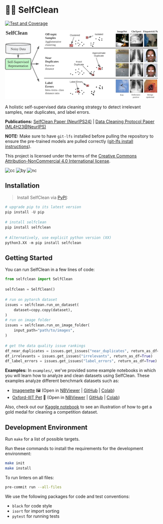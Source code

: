 # 🧼🔎 SelfClean

[![Test and Coverage](https://github.com/Digital-Dermatology/SelfClean/actions/workflows/pytest-coverage.yml/badge.svg)](https://github.com/Digital-Dermatology/SelfClean/actions/workflows/pytest-coverage.yml)

![SelfClean Teaser](https://github.com/Digital-Dermatology/SelfClean/raw/main/assets/SelfClean_Teaser.png)

A holistic self-supervised data cleaning strategy to detect irrelevant samples, near duplicates, and label errors.

**Publications:** [SelfClean Paper (NeurIPS24)](https://arxiv.org/abs/2305.17048) | [Data Cleaning Protocol Paper (ML4H23@NeurIPS)](https://arxiv.org/abs/2309.06961)

**NOTE:** Make sure to have `git-lfs` installed before pulling the repository to ensure the pre-trained models are pulled correctly ([git-lfs install instructions](https://docs.github.com/en/repositories/working-with-files/managing-large-files/installing-git-large-file-storage)).

This project is licensed under the terms of the [Creative Commons Attribution-NonCommercial 4.0 International license](https://creativecommons.org/licenses/by-nc/4.0/).

<img src="https://mirrors.creativecommons.org/presskit/icons/cc.svg" alt="cc" width="20"/> <img src="https://mirrors.creativecommons.org/presskit/icons/by.svg" alt="by" width="20"/> <img src="https://mirrors.creativecommons.org/presskit/icons/nc.svg" alt="nc" width="20"/>

## Installation

> Install SelfClean via [PyPI](https://pypi.org/project/selfclean/):

```python
# upgrade pip to its latest version
pip install -U pip

# install selfclean
pip install selfclean

# Alternatively, use explicit python version (XX)
python3.XX -m pip install selfclean
```

## Getting Started

You can run SelfClean in a few lines of code:

```python
from selfclean import SelfClean

selfclean = SelfClean()

# run on pytorch dataset
issues = selfclean.run_on_dataset(
    dataset=copy.copy(dataset),
)
# run on image folder
issues = selfclean.run_on_image_folder(
    input_path="path/to/images",
)

# get the data quality issue rankings
df_near_duplicates = issues.get_issues("near_duplicates", return_as_df=True)
df_irrelevants = issues.get_issues("irrelevants", return_as_df=True)
df_label_errors = issues.get_issues("label_errors", return_as_df=True)
```

**Examples:**
In `examples/`, we've provided some example notebooks in which you will learn how to analyze and clean datasets using SelfClean.
These examples analyze different benchmark datasets such as:

- <a href="https://github.com/fastai/imagenette">Imagenette</a> 🖼️ (Open in <a href="https://nbviewer.org/github/Digital-Dermatology/SelfClean/blob/main/examples/Investigate_Imagenette.ipynb">NBViewer</a> | <a href="https://github.com/Digital-Dermatology/SelfClean/blob/main/examples/Investigate_Imagenette.ipynb">GitHub</a> | <a href="https://colab.research.google.com/github/Digital-Dermatology/SelfClean/blob/main/examples/Investigate_Imagenette.ipynb">Colab</a>)
- <a href="https://www.robots.ox.ac.uk/~vgg/data/pets/">Oxford-IIIT Pet</a> 🐶 (Open in <a href="https://nbviewer.org/github/Digital-Dermatology/SelfClean/blob/main/examples/Investigate_OxfordIIITPet.ipynb">NBViewer</a> | <a href="https://github.com/Digital-Dermatology/SelfClean/blob/main/examples/Investigate_OxfordIIITPet.ipynb">GitHub</a> | <a href="https://colab.research.google.com/github/Digital-Dermatology/SelfClean/blob/main/examples/Investigate_OxfordIIITPet.ipynb">Colab</a>)

Also, check out our <a href="https://www.kaggle.com/code/fabiangrger/removing-the-psychic-from-the-dataset">Kaggle notebook</a> to see an illustration of how to get a gold medal for cleaning a competition dataset.

## Development Environment
Run `make` for a list of possible targets.

Run these commands to install the requirements for the development environment:
```bash
make init
make install
```

To run linters on all files:
```bash
pre-commit run --all-files
```

We use the following packages for code and test conventions:
- `black` for code style
- `isort` for import sorting
- `pytest` for running tests
